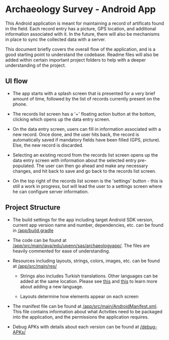 # Archaeology Survey - Android App

This Android application is meant for maintaining a record of artificats found in the field. Each record entry has a picture, GPS location, and additional information associated with it. In the future, there will also be mechanisms in place to sync the collected data with a server.

This document briefly covers the overall flow of the application, and is a good starting point to understand the codebase. Readme files will also be added within certain important project folders to help with a deeper understanding of the project.

## UI flow

- The app starts with a splash screen that is presented for a very brief amount of time, followed by the list of records currently present on the phone.

- The records list screen has a '+' floating action button at the bottom, clicking which opens up the data entry screen.

- On the data entry screen, users can fill in information associated with a new record. Once done, and the user hits back, the record is automatically saved if mandatory fields have been filled (GPS, picture). Else, the new record is discarded.

- Selecting an existing record from the records list screen opens up the data entry screen with information about the selected entry pre-populated. The user can then go ahead and make any necessary changes, and hit back to save and go back to the records list screen.

- On the top right of the records list screen is the 'settings' button - this is still a work in progress, but will lead the user to a settings screen where he can configure server information.

## Project Structure

- The build settings for the app including target Android SDK version, current app version name and number, dependencies, etc. can be found in [/app/build.gradle](https://github.com/anatolian/archaeological-survey-location-collector/blob/master/app/build.gradle)

- The code can be found at [/app/src/main/java/edu/upenn/sas/archaeologyapp/](https://github.com/anatolian/archaeological-survey-location-collector/tree/master/app/src/main/java/edu/upenn/sas/archaeologyapp). The files are heavily commented for ease of understanding.

- Resources including layouts, strings, colors, images, etc. can be found at [/app/src/main/res/](https://github.com/anatolian/archaeological-survey-location-collector/tree/master/app/src/main/res)

  - Strings also includes Turkish translations. Other languages can be added at the same location. Please see [this](https://github.com/anatolian/archaeological-survey-location-collector/issues/3) and [this](https://github.com/anatolian/archaeological-survey-location-collector/commit/d1706bf44bf62493ac0962476d1024c265510454) to learn more about adding a new language.
  
  - Layouts determine how elements appear on each screen
  
- The manifest file can be found at [/app/src/main/AndroidManifest.xml](https://github.com/anatolian/archaeological-survey-location-collector/blob/master/app/src/main/AndroidManifest.xml). This file contains information about what Actvities need to be packaged into the application, and the permissions the application requires.

- Debug APKs with details about each version can be found at [/debug-APKs/](https://github.com/anatolian/archaeological-survey-location-collector/tree/master/debug-APKs)
